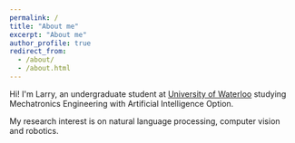 ```yaml
---
permalink: /
title: "About me"
excerpt: "About me"
author_profile: true
redirect_from: 
  - /about/
  - /about.html
---
```


Hi! I'm Larry, an undergraduate student at [University of Waterloo](https://uwaterloo.ca/) studying Mechatronics Engineering with Artificial Intelligence Option. 

My research interest is on natural language processing, computer vision and robotics.
